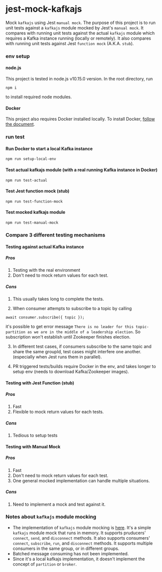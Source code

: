 # jest-mock-kafkajs
Mock `kafkajs` using Jest `manual mock`.
The purpose of this project is to run unit tests against a `kafkajs` module mocked by Jest's `manual mock`. It compares with running unit tests against the actual `kafkajs` module which requires a Kafka instance running (locally or remotely). It also compares with running unit tests against Jest `function mock` (A.K.A. `stub`).

### env setup

#### node.js
This project is tested in node.js v10.15.0 version.
In the root directory, run
```
npm i
```
to install required node modules.

#### Docker
This project also requires Docker installed locally. To install Docker, [follow the document](https://docs.docker.com/).

### run test

#### Run Docker to start a local Kafka instance
```
npm run setup-local-env
```

#### Test actual kafkajs module (with a real running Kafka instance in Docker)
```
npm run test-actual
```

#### Test Jest function mock (stub)
```
npm run test-function-mock
```

#### Test mocked kafkajs module
```
npm run test-manual-mock
```

### Compare 3 different testing mechanisms


#### Testing against actual Kafka instance

##### Pros
1. Testing with the real environment
2. Don't need to mock return values for each test.

##### Cons
1. This usually takes long to complete the tests.

2. When consumer attempts to subscribe to a topic by calling 
```
await consumer.subscribe({ topic });
```
it's possible to get error message `There is no leader for this topic-partition as we are in the middle of a leadership election`. So subscription won't establish until Zookeeper finishes election.

3. In different test cases, if consumers subscribe to the same topic and share the same groupId, test cases might interfere one another. (especially when Jest runs them in parallel).

4. PR triggered tests/builds require Docker in the env, and takes longer to setup env (needs to download Kafka/Zookeeper images).


#### Testing with Jest Function (stub)

##### Pros
1. Fast
2. Flexible to mock return values for each tests.

##### Cons
1. Tedious to setup tests


#### Testing with Manual Mock

##### Pros
1. Fast
2. Don't need to mock return values for each test.
3. One general mocked implementation can handle multiple situations.

##### Cons
1. Need to implement a mock and test against it.

### Notes about `kafkajs` module mocking
* The implementation of `kafkajs` module mocking is [here](https://github.com/Wei-Zou/jest-mock-kafkajs/blob/master/__mocks__/kafkajs.js). It's a simple `kafkajs` module mock that runs in memory. It supports pruducers' `connect`, `send`, and `disconnect` methods. It also supports consumers' `connect`, `subscribe`, `run`, and `disconnect` methods. It supports multiple consumers in the same group, or in different groups.
* Batched message consuming has not been implemented.
* Since it's a local kafkajs implementation, it doesn't implement the concept of `partition` or `broker`.
